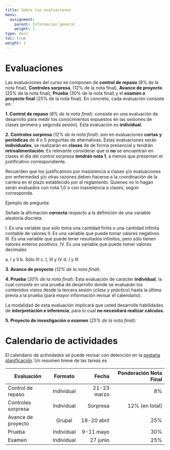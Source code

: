 ```yaml
---
title: Sobre las evaluaciones
menu:
  assignment:
    parent: Información general
    weight: 1
type: docs
toc: true
weight: 1
---
```


# Evaluaciones

Las evaluaciones del curso se componen de **control de repaso** (8% de la nota final), **Controles sorpresa**, (12% de la nota final), **Avance de proyecto** (25% de la nota final), **Prueba** (30% de la nota final) y el **examen o proyecto final** (25% de la nota final). En concreto, cada evaluación consiste en:

**1. Control de repaso** (*8% de la nota final*): consiste en una evaluación de desarrollo para medir los conocimientos expuestos en las sesiones de clases (primera y segunda sesión). Esta evaluación es **individual**. 

**2. Controles sorpresa** (*12% de la nota final*): son en evaluaciones **cortas y periódicas** de 4 o 5 preguntas de alternativas. Estas evaluaciones serán **individuales**, se realizarán en **clases** de de forma presencial y tendrán **retroalimentación**. Es relevante considerar que si **no** se encuentran en clases el día del control sorpresa **tendrán nota 1**, a menos que presenten el justificativo correspondiente.

Recuerden que los justificativos por inasistencia a clases y/o evaluaciones por enfermedad y/o otras razones deben hacerse a la coordinación de la carrera en el plazo establecido por el reglamento. Quienes no lo hagan serán evaluados con nota 1,0 o con inasistencia a clases, según corresponda.

Ejemplo de pregunta:

Señale la afirmación **correcta** respecto a la definición de una variable aleatoria discreta:

I. Es una variable que sólo toma una cantidad finita o una cantidad infinita contable de valores
II. Es una variable que puede tomar valores negativos
III. Es una variable que puede tener resultados infinitos, pero sólo tienen valores enteros positivos.
IV. Es una variable que puede tomar valores decimales

a. I y II
b. Sólo III
c. I, III y IV 
d. I y III

**3. Avance de proyecto** (*12% de la nota final*): 


**4. Prueba** (*30% de la nota final*): Esta evaluación de carácter **individual**, la cual consiste en una prueba de desarrollo donde se evaluarán los contenidos vistos desde la tercera sesión (*clase y práctico*) hasta la última previa a la prueba (para mayor información revisar el calendario). 

La modalidad de esta evaluación implicará que usted desarrolle habilidades de **interpretación e inferencia**, para lo cual **no necesitará realizar cálculos.**


**5. Proyecto de investigación o examen** (*25% de la nota final*):





# Calendario de actividades

El calendario de actividades se puede revisar con detención en la [pestaña planificación](/schedule/). Un resumen breve de las tareas es

| Evaluación         | Formato       | Fecha       |  Ponderación Nota Final   |
| ------------------ |:-------------:| ----------: | -------------------------:|
| Control de repaso  | Individual    | 21-23 marzo | 8%                        |
| Controles sorpresa | Individual    | Sorpresa    | 12% (en total)            |
| Avance de proyecto | Grupal        | 18-20 abril | 25%                       |     
| Prueba             | Individual    | 9-11 mayo   | 30%                       |
| Examen             | Individual    | 27 junio    | 25%                       |


